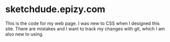 # sketchdude.epizy.com

This is the code for my web page. I was new to CSS when I designed this site. 
There are mistakes and I want to track my changes with git, which I am also new to using.
